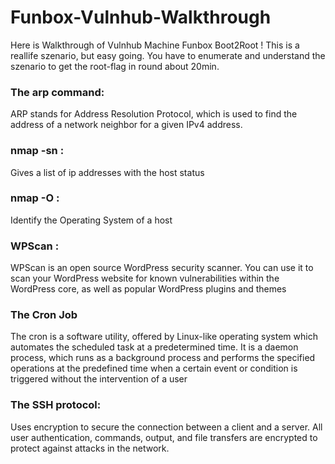 # Funbox-Vulnhub-Walkthrough
Here is Walkthrough of Vulnhub Machine Funbox Boot2Root ! This is a reallife szenario, but easy going. You have to enumerate and understand the szenario to get the root-flag in round about 20min.

### The arp command:
ARP stands for Address Resolution Protocol, which is used to find the address of a network neighbor for a given IPv4 address.

### nmap -sn :
Gives a list of ip addresses with the host status

### nmap -O :
Identify the Operating System of a host

### WPScan :
WPScan is an open source WordPress security scanner. You can use it to scan your WordPress website for known vulnerabilities within the WordPress core, as well as popular WordPress plugins and themes

### The Cron Job
The cron is a software utility, offered by Linux-like operating system which automates the scheduled task at a predetermined time. It is a daemon process, which runs as a background process and performs the specified operations at the predefined time when a certain event or condition is triggered without the intervention of a user

### The SSH protocol:
Uses encryption to secure the connection between a client and a server. All user authentication, commands, output, and file transfers are encrypted to protect against attacks in the network.
